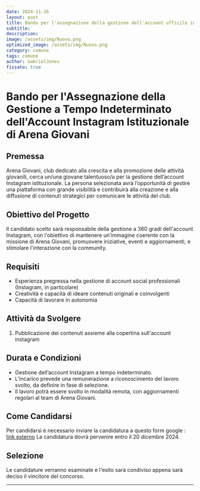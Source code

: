 ```yaml
---
date: 2024-11-26
layout: post
title: Bando per l'assegnazione della gestione dell'account ufficile insagram "agpresidentoffice"!
subtitle: 
description: 
image: /assets/img/Nuovo.png
optimized_image: /assets/img/Nuovo.png
category: comune
tags: comune
author: GabrielJones
fissato: true
---
```

# Bando per l'Assegnazione della Gestione a Tempo Indeterminato dell'Account Instagram Istituzionale di Arena Giovani

## Premessa
Arena Giovani, club dedicato alla crescita e alla promozione delle attività giovanili, cerca un/una giovane talentuoso/a per la gestione dell’account Instagram istituzionale. La persona selezionata avrà l’opportunità di gestire una piattaforma con grande visibilità e contribuirà alla creazione e alla diffusione di contenuti strategici per comunicare le attività del club.

## Obiettivo del Progetto
Il candidato scelto sarà responsabile della gestione a 360 gradi dell'account Instagram, con l'obiettivo di mantenere un’immagine coerente con la missione di Arena Giovani, promuovere iniziative, eventi e aggiornamenti, e stimolare l'interazione con la community.

## Requisiti
- Esperienza pregressa nella gestione di account social professionali (Instagram, in particolare)
- Creatività e capacità di ideare contenuti originali e coinvolgenti
- Capacità di lavorare in autonomia

## Attività da Svolgere
1. Pubblicazione dei contenuti assieme alla copertina sull'account instagram
## Durata e Condizioni
- Gestione dell’account Instagram a tempo indeterminato.
- L’incarico prevede una remunerazione a riconoscimento del lavoro svolto, da definire in fase di selezione.
- Il lavoro potrà essere svolto in modalità remota, con aggiornamenti regolari al team di Arena Giovani.

## Come Candidarsi
Per candidarsi è necessario inviare la candidatura a questo form google : [link esterno](https://docs.google.com/forms/d/e/1FAIpQLSf4M-7P1LRnNhl08pMUTtzrWmyjknrKvsv2mgEu7vGgi0Ix1Q/viewform?usp=sf_link)
La candidatura dovrà pervenire entro il 20 dicembre 2024.

## Selezione
Le candidature verranno esaminate e l'esito sarà condiviso appena sarà deciso il vincitore del concorso.

---
